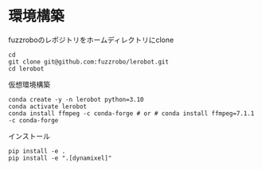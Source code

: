 # 環境構築

fuzzroboのレポジトリをホームディレクトリにclone

```
cd
git clone git@github.com:fuzzrobo/lerobot.git
cd lerobot
```

仮想環境構築

```
conda create -y -n lerobot python=3.10
conda activate lerobot
conda install ffmpeg -c conda-forge # or # conda install ffmpeg=7.1.1 -c conda-forge
```

インストール

```
pip install -e .
pip install -e ".[dynamixel]"
```